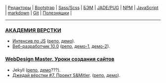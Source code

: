 <p>
  <span>| <a href="readme/Editors.md">Редакторы</a> </span>
  <span>| <a href="readme/Bootstrap.md">Bootstrap</a> </span>
  <span>| <a href="readme/Sass.md">Sass/Scss</a> </span>
  <span>| <a href="readme/БЭМ.md">БЭМ</a> </span>
  <span>| <a href="readme/JADE-PUG.md">JADE/PUG</a> </span>
  <span>| <a href="readme/NPM.md">NPM</a> </span>
  <span>| <a href="readme/JavaScript.md">JavaScript</a> </span>
  <span>| <a href="readme/markdown.md">markdown</a> </span>
  <span>| <a href="readme/Git.md">Git</a> </span>
  <span>| <a href="readme/Useful.md">Полезняшки</a> </span>
  |
</p> 

<hr>
<h3><a href="https://glo-academy.ru/frontenddeveloper/">АКАДЕМИЯ ВЕРСТКИ</a></h3>
<ul>
  <li>
    <a href="https://www.youtube.com/watch?v=NHB0OJg9CMU">Интенсив по JS</a> 
    (<a href="https://github.com/vik-vavilikhin/IntensiveJS">репо</a>, 
    <a href="https://vik-vavilikhin.github.io/IntensiveJS/">демо</a>). 
  </li>
  <li>
    <a href="https://study.up-skills.ru/teach/control/stream/view/id/6290544">Веб-разработчик 10.0</a> 
    (<a href="https://github.com/vik-vavilikhin/WebMaster10">репо</a>, 
    <a href="https://vik-vavilikhin.github.io/WebMaster10/in-work/dist/">демо-1</a>,
    <a href="https://vik-vavilikhin.github.io/WebMaster10/video_50/dist/">демо-2</a>).  
  </li>
</ul>
  
<h3><a href="https://webdesign-master.ru/">WebDesign Master. Уроки создания сайтов</a></h3>
<ul>
  <li>
    Jekyll 
    (<a href="https://github.com/vik-vavilikhin/Jekyll">репо</a>, 
    <a href="https://vik-vavilikhin.github.io/Jekyll/dist/">демо</a>???).
  </li>
  <li>
    <a href="https://www.youtube.com/watch?v=vWfRHtxy81Q&index=17&list=PLyf8LgkO_8q_-ELwz9tlMX8R5gMSRWNto">Джедай вёрстки #7. Проект S&Mitler</a>. 
    (<a href="https://github.com/vik-vavilikhin/S-Mitler">репо</a>, 
    <a href="https://vik-vavilikhin.github.io/S-Mitler/dist">демо</a>).
  </li>
</ul>
